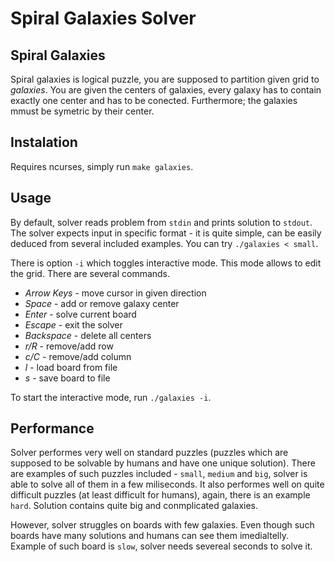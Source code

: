# Spiral Galaxies Solver

## Spiral Galaxies

Spiral galaxies is logical puzzle, you are supposed to partition given grid to _galaxies_. You are given the centers of galaxies, every galaxy has to contain exactly one center and has to be conected. Furthermore; the galaxies mmust be symetric by their center.

## Instalation

Requires ncurses, simply run `make galaxies`.

## Usage 

By default, solver reads problem from `stdin` and prints solution to `stdout`. The solver expects input in specific format - it is quite simple, can be easily deduced from several included examples. You can try `./galaxies < small`.

There is option `-i` which toggles interactive mode. This mode allows to edit the grid. There are several commands.

- _Arrow Keys_ - move cursor in given direction
- _Space_ - add or remove galaxy center
- _Enter_ - solve current board
- _Escape_ - exit the solver
- _Backspace_ - delete all centers
- _r/R_ - remove/add row
- _c/C_ - remove/add column
- _l_ - load board from file
- _s_ - save board to file

To start the interactive mode, run `./galaxies -i`.

## Performance 

Solver performes very well on standard puzzles (puzzles which are supposed to be solvable by humans and have one unique solution). There are examples of such puzzles included - `small`, `medium` and `big`, solver is able to solve all of them in a few miliseconds. It also performes well on quite difficult puzzles (at least difficult for humans), again, there is an example `hard`. Solution contains quite big and conmplicated galaxies.

However, solver struggles on boards with few galaxies. Even though such boards have many solutions and humans can see them imedialtelly. Example of such board is `slow`, solver needs severeal seconds to solve it.